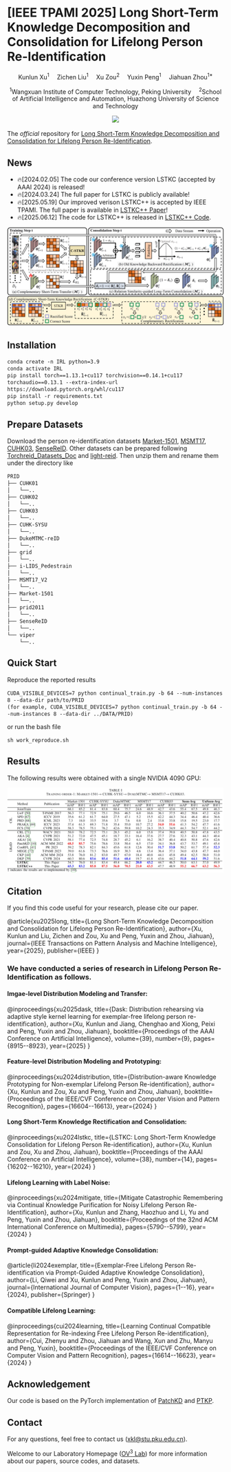 # [IEEE TPAMI 2025] Long Short-Term Knowledge Decomposition and Consolidation for Lifelong Person Re-Identification

<div align="center">

<div>
      Kunlun Xu<sup>1</sup>&emsp; Zichen Liu<sup>1</sup>&emsp; Xu Zou<sup>2</sup>&emsp; Yuxin Peng<sup>1</sup>&emsp; Jiahuan Zhou<sup>1*</sup>
  </div>
<div>

  <sup>1</sup>Wangxuan Institute of Computer Technology, Peking University&emsp; <sup>2</sup>School of Artificial Intelligence and Automation, Huazhong University of Science and Technology

</div>
</div>
<p align="center">
  <a href="https://github.com/zhoujiahuan1991/LSTKC-Plus-Plus"><img src="https://hitscounter.dev/api/hit?url=https%3A%2F%2Fgithub.com%2Fzhoujiahuan1991%2FLSTKC-Plus-Plus&label=&icon=github&color=%233d8bfd"></a>
</p>

The *official* repository for  [Long Short-Term Knowledge Decomposition and Consolidation for Lifelong Person Re-Identification](https://ieeexplore.ieee.org/abstract/document/11010188).

## News
* 🔥[2024.02.05] The code our conference version LSTKC (accepted by AAAI 2024) is released!
* 🔥[2024.03.24] The full paper for LSTKC is publicly available!
* 🔥[2025.05.19] Our improved verison LSTKC++ is accepted by IEEE TPAMI. The full paper is available in [LSTKC++ Paper](https://ieeexplore.ieee.org/abstract/document/11010188/)!
* 🔥[2025.06.12] The code for LSTKC++ is released in [LSTKC++ Code](https://github.com/zhoujiahuan1991/LSTKC-Plus-Plus).

![Framework](figs/framework.png)


## Installation
```shell
conda create -n IRL python=3.9
conda activate IRL
pip install torch==1.13.1+cu117 torchvision==0.14.1+cu117 torchaudio==0.13.1 --extra-index-url https://download.pytorch.org/whl/cu117
pip install -r requirements.txt
python setup.py develop
```
## Prepare Datasets
Download the person re-identification datasets [Market-1501](https://drive.google.com/file/d/0B8-rUzbwVRk0c054eEozWG9COHM/view), [MSMT17](http://www.pkuvmc.com/dataset.html), [CUHK03](https://github.com/zhunzhong07/person-re-ranking/tree/master/evaluation/data/CUHK03), [SenseReID](https://drive.google.com/file/d/0B56OfSrVI8hubVJLTzkwV2VaOWM/view?resourcekey=0-PKtdd5m_Jatmi2n9Kb_gFQ). Other datasets can be prepared following [Torchreid_Datasets_Doc](https://kaiyangzhou.github.io/deep-person-reid/datasets.html) and [light-reid](https://github.com/wangguanan/light-reid).
Then unzip them and rename them under the directory like
```
PRID
├── CUHK01
│   └──..
├── CUHK02
│   └──..
├── CUHK03
│   └──..
├── CUHK-SYSU
│   └──..
├── DukeMTMC-reID
│   └──..
├── grid
│   └──..
├── i-LIDS_Pedestrain
│   └──..
├── MSMT17_V2
│   └──..
├── Market-1501
│   └──..
├── prid2011
│   └──..
├── SenseReID
│   └──..
└── viper
    └──..
```

## Quick Start
Reproduce the reported results
```shell
CUDA_VISIBLE_DEVICES=7 python continual_train.py -b 64 --num-instances 8 --data-dir path/to/PRID
(for example, CUDA_VISIBLE_DEVICES=7 python continual_train.py -b 64 --num-instances 8 --data-dir ../DATA/PRID)
```
or run the bash file
```shell
sh work_reproduce.sh
```



## Results
The following results were obtained with a single NVIDIA 4090 GPU:

![Results](figs/result.png)

## Citation
If you find this code useful for your research, please cite our paper.

@article{xu2025long,
  title={Long Short-Term Knowledge Decomposition and Consolidation for Lifelong Person Re-Identification},
  author={Xu, Kunlun and Liu, Zichen and Zou, Xu and Peng, Yuxin and Zhou, Jiahuan},
  journal={IEEE Transactions on Pattern Analysis and Machine Intelligence},
  year={2025},
  publisher={IEEE}
}

### We have conducted a series of research in Lifelong Person Re-Identification as follows.

#### Imgae-level Distribution Modeling and Transfer:
@inproceedings{xu2025dask,
  title={Dask: Distribution rehearsing via adaptive style kernel learning for exemplar-free lifelong person re-identification},
  author={Xu, Kunlun and Jiang, Chenghao and Xiong, Peixi and Peng, Yuxin and Zhou, Jiahuan},
  booktitle={Proceedings of the AAAI Conference on Artificial Intelligence},
  volume={39},
  number={9},
  pages={8915--8923},
  year={2025}
}

#### Feature-level Distribution Modeling and Prototyping:
@inproceedings{xu2024distribution,
  title={Distribution-aware Knowledge Prototyping for Non-exemplar Lifelong Person Re-identification},
  author={Xu, Kunlun and Zou, Xu and Peng, Yuxin and Zhou, Jiahuan},
  booktitle={Proceedings of the IEEE/CVF Conference on Computer Vision and Pattern Recognition},
  pages={16604--16613},
  year={2024}
}

#### Long Short-Term Knowledge Rectification and Consolidation:
@inproceedings{xu2024lstkc,
  title={LSTKC: Long Short-Term Knowledge Consolidation for Lifelong Person Re-identification},
  author={Xu, Kunlun and Zou, Xu and Zhou, Jiahuan},
  booktitle={Proceedings of the AAAI Conference on Artificial Intelligence},
  volume={38},
  number={14},
  pages={16202--16210},
  year={2024}
}

#### Lifelong Learning with Label Noise: 
@inproceedings{xu2024mitigate,
  title={Mitigate Catastrophic Remembering via Continual Knowledge Purification for Noisy Lifelong Person Re-Identification},
  author={Xu, Kunlun and Zhang, Haozhuo and Li, Yu and Peng, Yuxin and Zhou, Jiahuan},
  booktitle={Proceedings of the 32nd ACM International Conference on Multimedia},
  pages={5790--5799},
  year={2024}
}

#### Prompt-guided Adaptive Knowledge Consolidation:
@article{li2024exemplar,
  title={Exemplar-Free Lifelong Person Re-identification via Prompt-Guided Adaptive Knowledge Consolidation},
  author={Li, Qiwei and Xu, Kunlun and Peng, Yuxin and Zhou, Jiahuan},
  journal={International Journal of Computer Vision},
  pages={1--16},
  year={2024},
  publisher={Springer}
}

#### Compatible Lifelong Learning:
@inproceedings{cui2024learning,
  title={Learning Continual Compatible Representation for Re-indexing Free Lifelong Person Re-identification},
  author={Cui, Zhenyu and Zhou, Jiahuan and Wang, Xun and Zhu, Manyu and Peng, Yuxin},
  booktitle={Proceedings of the IEEE/CVF Conference on Computer Vision and Pattern Recognition},
  pages={16614--16623},
  year={2024}
}

## Acknowledgement
Our code is based on the PyTorch implementation of [PatchKD](https://github.com/feifeiobama/PatchKD) and [PTKP](https://github.com/g3956/PTKP).

## Contact

For any questions, feel free to contact us (xkl@stu.pku.edu.cn).

Welcome to our Laboratory Homepage ([OV<sup>3</sup> Lab](https://zhoujiahuan1991.github.io/)) for more information about our papers, source codes, and datasets.

